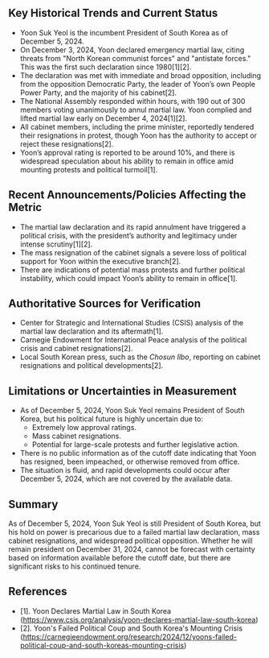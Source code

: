 ## Key Historical Trends and Current Status

- Yoon Suk Yeol is the incumbent President of South Korea as of December 5, 2024.
- On December 3, 2024, Yoon declared emergency martial law, citing threats from "North Korean communist forces" and "antistate forces." This was the first such declaration since 1980[1][2].
- The declaration was met with immediate and broad opposition, including from the opposition Democratic Party, the leader of Yoon’s own People Power Party, and the majority of his cabinet[2].
- The National Assembly responded within hours, with 190 out of 300 members voting unanimously to annul martial law. Yoon complied and lifted martial law early on December 4, 2024[1][2].
- All cabinet members, including the prime minister, reportedly tendered their resignations in protest, though Yoon has the authority to accept or reject these resignations[2].
- Yoon’s approval rating is reported to be around 10%, and there is widespread speculation about his ability to remain in office amid mounting protests and political turmoil[1].

## Recent Announcements/Policies Affecting the Metric

- The martial law declaration and its rapid annulment have triggered a political crisis, with the president’s authority and legitimacy under intense scrutiny[1][2].
- The mass resignation of the cabinet signals a severe loss of political support for Yoon within the executive branch[2].
- There are indications of potential mass protests and further political instability, which could impact Yoon’s ability to remain in office[1].

## Authoritative Sources for Verification

- Center for Strategic and International Studies (CSIS) analysis of the martial law declaration and its aftermath[1].
- Carnegie Endowment for International Peace analysis of the political crisis and cabinet resignations[2].
- Local South Korean press, such as the *Chosun Ilbo*, reporting on cabinet resignations and political developments[2].

## Limitations or Uncertainties in Measurement

- As of December 5, 2024, Yoon Suk Yeol remains President of South Korea, but his political future is highly uncertain due to:
  - Extremely low approval ratings.
  - Mass cabinet resignations.
  - Potential for large-scale protests and further legislative action.
- There is no public information as of the cutoff date indicating that Yoon has resigned, been impeached, or otherwise removed from office.
- The situation is fluid, and rapid developments could occur after December 5, 2024, which are not covered by the available data.

## Summary

As of December 5, 2024, Yoon Suk Yeol is still President of South Korea, but his hold on power is precarious due to a failed martial law declaration, mass cabinet resignations, and widespread political opposition. Whether he will remain president on December 31, 2024, cannot be forecast with certainty based on information available before the cutoff date, but there are significant risks to his continued tenure.

## References

- [1]. Yoon Declares Martial Law in South Korea (https://www.csis.org/analysis/yoon-declares-martial-law-south-korea)
- [2]. Yoon's Failed Political Coup and South Korea's Mounting Crisis (https://carnegieendowment.org/research/2024/12/yoons-failed-political-coup-and-south-koreas-mounting-crisis)